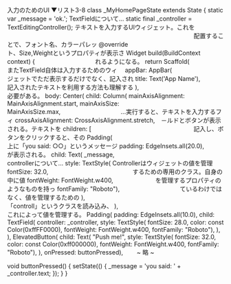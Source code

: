 入力のためのUI
▼リスト3-8
class _MyHomePageState extends State<MyHomePage> {
  static var _message = 'ok.';                         TextFieldについて...
  static final _controller = TextEditingController();    テキストを入力するUIウィジェット。これを
　　　　　　　　　　　　　　　　　　　　　　　　　　　　　　　配置することで、フォント名、カラーパレッ
  @override　　　　　　　　　　　　　　　　　　　　　　　　　ト、Size,Weightというプロパティが表示さ
  Widget build(BuildContext context) {　　　　　　　　　　れるようになる。
    return Scaffold(　　　　　　　　　　　　　　　　　　　　またTextField自体は入力するためのウィ　
      appBar: AppBar(　　　　　　　　　　　　　　　　　　　ジェットでただ表示するだけでなく、記入され
        title: Text('App Name'),　　　　　　　　　　　　　記入されたテキストを利用する方法も理解する
      ),　　　　　　　　　　　　　　　　　　　　　　　　　　　必要がある。
      body: Center(
        child: Column(
          mainAxisAlignment: MainAxisAlignment.start,
          mainAxisSize: MainAxisSize.max,　　　　　　　　　　...実行すると、テキストを入力するフィ
          crossAxisAlignment: CrossAxisAlignment.stretch,　－ルドとボタンが表示される。テキストを
          children: <Widget>[　　　　　　　　　　　　　　　　　記入し、ボタンをクリックすると、その
            Padding(　　　　　　　　　　　　　　　　　　　　　　上に「you said: ○○」というメッセージ
              padding: EdgeInsets.all(20.0),　　　　　　　　　が表示される。
              child: Text(
                _message,　　　　　　　　　　　　　　　　　　　　controllerについて...
                style: TextStyle(                          Controllerはウィジェットの値を管理
                  fontSize: 32.0,　　　　　　　　　　　　　　するための専用のクラス。自身の中に値
                  fontWeight: FontWeight.w400,　　　　　　　を管理するプロパティのようなものを持っ
                  fontFamily: "Roboto"),　　　　　　　　　　ているわけではなく、値を管理するための
              ),　　　　　　　　　　　　　　　　　　　　　　　「controll」というクラスを読み込み、
            ),　　　　　　　　　　　　　　　　　　　　　　　　　これによって値を管理する。
            Padding(
              padding: EdgeInsets.all(10.0),
              child: TextField(
                controller: _controller,
                style: TextStyle(
                  fontSize: 28.0,
                  color: const Color(0xffFF0000),
                  fontWeight: FontWeight.w400,
                  fontFamily: "Roboto"),
              ),
            ),
            ElevatedButton(
                child: Text(
                  "Push me!",
                  style: TextStyle(
                    fontSize: 32.0,
                    color: const Color(0xff000000),
                    fontWeight: FontWeight.w400,
                    fontFamily: "Roboto"),
                ),
                onPressed: buttonPressed),
   　　~ 略 ~

  void buttonPressed() {
    setState(() {
      _message = 'you said: ' + _controller.text;
    });
  }
}
